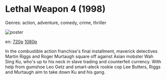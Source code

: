 # Lethal Weapon 4 (1998)

Genres: action, adventure, comedy, crime, thriller

![poster](http://image.tmdb.org/t/p/w500/kpC9Y0jhwTqtRlcetxbgn3crnlU.jpg)

en:
  [720p](magnet:?xt=urn:btih:1F57B8166789641E7AC09DC3EBB691FE826B5611&tr=udp://glotorrents.pw:6969/announce&tr=udp://tracker.opentrackr.org:1337/announce&tr=udp://torrent.gresille.org:80/announce&tr=udp://tracker.openbittorrent.com:80&tr=udp://tracker.coppersurfer.tk:6969&tr=udp://tracker.leechers-paradise.org:6969&tr=udp://p4p.arenabg.ch:1337&tr=udp://tracker.internetwarriors.net:1337)
  [1080p](magnet:?xt=urn:btih:6B647FE62AEA68EB9D0C06A645389620C01E76E9&tr=udp://glotorrents.pw:6969/announce&tr=udp://tracker.opentrackr.org:1337/announce&tr=udp://torrent.gresille.org:80/announce&tr=udp://tracker.openbittorrent.com:80&tr=udp://tracker.coppersurfer.tk:6969&tr=udp://tracker.leechers-paradise.org:6969&tr=udp://p4p.arenabg.ch:1337&tr=udp://tracker.internetwarriors.net:1337)
  


In the combustible action franchise's final installment, maverick detectives Martin Riggs and Roger Murtaugh square off against Asian mobster Wah Sing Ku, who's up to his neck in slave trading and counterfeit currency. With help from gumshoe Leo Getz and smart-aleck rookie cop Lee Butters, Riggs and Murtaugh aim to take down Ku and his gang.